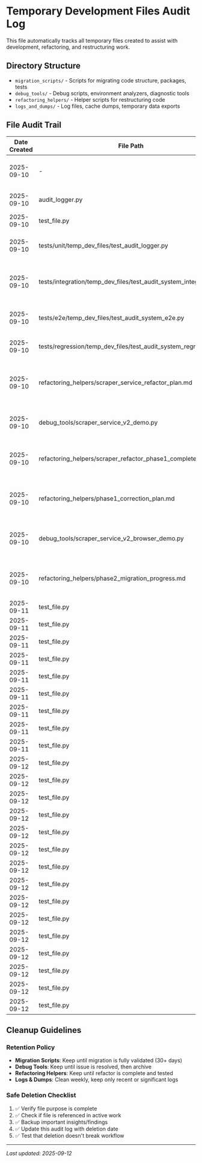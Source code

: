 # Temporary Development Files Audit Log

This file automatically tracks all temporary files created to assist with development, refactoring, and restructuring work.

## Directory Structure
- `migration_scripts/` - Scripts for migrating code structure, packages, tests
- `debug_tools/` - Debug scripts, environment analyzers, diagnostic tools  
- `refactoring_helpers/` - Helper scripts for restructuring code
- `logs_and_dumps/` - Log files, cache dumps, temporary data exports

## File Audit Trail

| Date Created | File Path | Purpose | Size | Status | Notes |
|-------------|-----------|---------|------|--------|-------|
| 2025-09-10 | - | Audit system initialized | - | Active | Base tracking system created |
| 2025-09-10 | audit_logger.py | Automated audit logging utility | 5.9 KB | Tested | Unit testing completed |
| 2025-09-10 | test_file.py | Test logging functionality | Pending | Completed | Test successful |
| 2025-09-10 | tests/unit/temp_dev_files/test_audit_logger.py | Unit tests for audit logger core functionality | Pending | Completed |  |
| 2025-09-10 | tests/integration/temp_dev_files/test_audit_system_integration.py | Integration tests for complete audit system workflow | Pending | Completed |  |
| 2025-09-10 | tests/e2e/temp_dev_files/test_audit_system_e2e.py | End-to-end tests for real-world audit system usage | Pending | Completed |  |
| 2025-09-10 | tests/regression/temp_dev_files/test_audit_system_regression.py | Regression tests for audit system stability | Pending | Completed |  |
| 2025-09-10 | refactoring_helpers/scraper_service_refactor_plan.md | Comprehensive plan for refactoring scrapers into independent service | Pending | Created |  |
| 2025-09-10 | debug_tools/scraper_service_v2_demo.py | Demo script to test new scraper service architecture | Pending | Created |  |
| 2025-09-10 | refactoring_helpers/scraper_refactor_phase1_complete.md | Phase 1 completion report - Core infrastructure successful | Pending | Created |  |
| 2025-09-10 | refactoring_helpers/phase1_correction_plan.md | Correcting Phase 1 architecture for browser scrapers focus | Pending | Created |  |
| 2025-09-10 | debug_tools/scraper_service_v2_browser_demo.py | Corrected demo for browser scraper architecture | Pending | Created |  |
| 2025-09-10 | refactoring_helpers/phase2_migration_progress.md | Phase 2: Browser scraper migration in progress | Pending | Created |  |
| 2025-09-11 | test_file.py | Test logging functionality | Pending | Active |  |
| 2025-09-11 | test_file.py | Test logging functionality | Pending | Active |  |
| 2025-09-11 | test_file.py | Test logging functionality | Pending | Active |  |
| 2025-09-11 | test_file.py | Test logging functionality | Pending | Active |  |
| 2025-09-11 | test_file.py | Test logging functionality | Pending | Active |  |
| 2025-09-11 | test_file.py | Test logging functionality | Pending | Active |  |
| 2025-09-11 | test_file.py | Test logging functionality | Pending | Active |  |
| 2025-09-11 | test_file.py | Test logging functionality | Pending | Active |  |
| 2025-09-11 | test_file.py | Test logging functionality | Pending | Active |  |
| 2025-09-12 | test_file.py | Test logging functionality | Pending | Active |  |
| 2025-09-12 | test_file.py | Test logging functionality | Pending | Active |  |
| 2025-09-12 | test_file.py | Test logging functionality | Pending | Active |  |
| 2025-09-12 | test_file.py | Test logging functionality | Pending | Active |  |
| 2025-09-12 | test_file.py | Test logging functionality | Pending | Active |  |
| 2025-09-12 | test_file.py | Test logging functionality | Pending | Active |  |
| 2025-09-12 | test_file.py | Test logging functionality | Pending | Active |  |
| 2025-09-12 | test_file.py | Test logging functionality | Pending | Active |  |
| 2025-09-12 | test_file.py | Test logging functionality | Pending | Active |  |
| 2025-09-12 | test_file.py | Test logging functionality | Pending | Active |  |
| 2025-09-12 | test_file.py | Test logging functionality | Pending | Active |  |
| 2025-09-12 | test_file.py | Test logging functionality | Pending | Active |  |
| 2025-09-12 | test_file.py | Test logging functionality | Pending | Active |  |
| 2025-09-12 | test_file.py | Test logging functionality | Pending | Active |  |
| 2025-09-12 | test_file.py | Test logging functionality | Pending | Active |  |

## Cleanup Guidelines

### Retention Policy
- **Migration Scripts**: Keep until migration is fully validated (30+ days)
- **Debug Tools**: Keep until issue is resolved, then archive
- **Refactoring Helpers**: Keep until refactor is complete and tested
- **Logs & Dumps**: Clean weekly, keep only recent or significant logs

### Safe Deletion Checklist
1. ✅ Verify file purpose is complete
2. ✅ Check if file is referenced in active work
3. ✅ Backup important insights/findings
4. ✅ Update this audit log with deletion date
5. ✅ Test that deletion doesn't break workflow

---
*Last updated: 2025-09-12*
